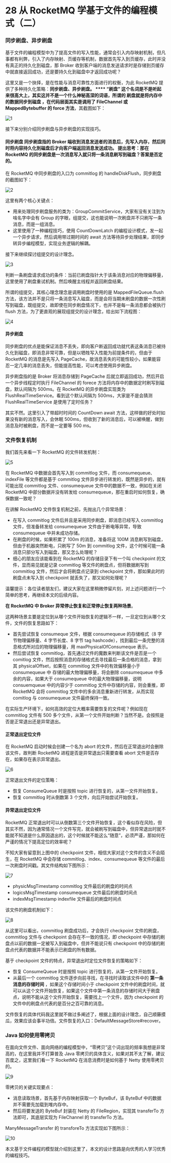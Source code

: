 # 28 从 RocketMQ 学基于文件的编程模式（二）

### 同步刷盘、异步刷盘

基于文件的编程模型中为了提高文件的写入性能，通常会引入内存映射机制，但凡事都有利弊，引入了内存映射、页缓存等机制，数据首先写入到页缓存，此时并没有真正的持久化到磁盘，那 Broker 收到客户端的消息发送请求时是存储到页缓存中就直接返回成功，还是要持久化到磁盘中才返回成功呢？

这里又是一个抉择，是在性能与消息可靠性方面进行的权衡，为此 RocketMQ 提供了多种持久化策略：**同步刷盘、异步刷盘。 **** “刷盘” **这个名词是不是听起来很高大上，其实这并不是一个什么神秘高深的词语，所谓的** 刷盘就是将内存中的数据同步到磁盘 **，在代码层面其实是调用了** FileChannel 或 MappedBytebuffer 的 force 方法**，其截图如下：

![1](assets/20200912110913230.png)

接下来分别介绍同步刷盘与异步刷盘的实现技巧。

#### **同步刷盘 **同步刷盘指的 Broker 端收到消息发送者的消息后，先写入内存，然后同时将内容持久化到磁盘后才向客户端返回消息发送成功。** 提出思考：那在 RocketMQ 的同步刷盘是一次消息写入就只将一条消息刷写到磁盘？答案是否定的。**

在 RocketMQ 中同步刷盘的入口为 commitlog 的 handleDiskFlush，同步刷盘的截图如下：

![2](assets/20200912110924743.png)

这里有两个核心关键点：

- 用来处理同步刷盘服务的类为：GroupCommitService，大家有没有关注到为啥名字中会有 Group 的字眼，组提交，这也能说明一次刷盘并不只刷写一条消息，而是一组消息。
- 这里使用了一种编程技巧，使用 CountDownLatch 的编程设计模式，发一起一个异步请求，然后调用带过期时间的 await 方法等待异步处理结果，即同步转异步编程模型，实现业务逻辑的解耦。

接下来继续探讨组提交的设计理念。

![3](assets/20200912110936256.png)

判断一条刷盘请求成功的条件：当前已刷盘指针大于该条消息对应的物理偏移量，这里使用了刷盘重试机制。然后唤醒主线程并返回刷盘结果。

所谓的组提交，其核心理念理念是调用刷盘时使用的是 MappedFileQueue.flush 方法，该方法并不是只将一条消息写入磁盘，而是会将当期未刷盘的数据一次性刷写到磁盘，既组提交，故即使在同步刷盘情况下，也并不是每一条消息都会被执行 flush 方法，为了更直观的展现组提交的设计理念，给出如下流程图：

![4](assets/20200912110945942.png)

#### **异步刷盘**

同步刷盘的优点是能保证消息不丢失，即向客户断返回成功就代表这条消息已被持久化到磁盘，即消息非常可靠，但是以牺牲写入性能为前提条件的，但由于 RocketMQ 的消息是先写入 PageCache，故消息丢失的可能性较小，如果能容 忍一定几率的消息丢失，但能提高性能，可以考虑使用异步刷盘。

异步刷盘指的是 Broker 将消息存储到 PageCache 后就立即返回成功，然后开启一个异步线程定时执行 FileChannel 的 forece 方法将内存中的数据定时刷写到磁盘，默认间隔为 500ms。在 RocketMQ 的异步刷盘实现类为 FlushRealTimeService。看到这个默认间隔为 500ms，大家是不是会猜测 FlushRealTimeService 是使用了定时任务？

其实不然。这里引入了带超时时间的 CountDown await 方法，这样做的好处时如果没有新的消息写入，会休眠 500ms，但收到了新的消息后，可以被唤醒，做到消息及时被刷盘，而不是一定要等 500 ms。

### 文件恢复机制

我们首先来看一下 RocketMQ 的文件转发机制：

![5](assets/20200912110959622.png)

在 RocketMQ 中数据会首先写入到 commitlog 文件，而 consumequeue、indexFile 等文件都是基于 commitlog 文件异步进行转发的，既然是异步的，就有可能出现 commitlog 文件、consumequeue 文件中的数据不一致，例如在关闭 RocketMQ 中部分数据并没有转发给 consumequeue，那在重启时如何恢复，确保数据一致呢？

在讲解 RocketMQ 文件恢复机制之前，先抛出几个异常场景：

- 在写入 commitlog 文件后并且是采用同步刷盘，即消息已经写入 commitlog 文件，但准备转发给 consumequeue 文件由于断电等异常，导致 consumequeue 中并未成功存储。
- 在刷盘的时候，如果积累了 100m 的消息，准备将这 100M 消息刷写到磁盘，但由于机器突然断电，只刷写了 50m 到 commitlog 文件，这个时候可能一条消息只部分写入到磁盘，那又怎么处理呢？
- 细心的朋友应该能看到在 RocketMQ 的存储目录下有一个叫 checkpoint 的文件，显而易见就是记录 commitlog 等文件的刷盘点，但将数据刷写到 commitlog 文件，然后才会将刷盘点记录到 checkpoint 文件，那如果此时的刷盘点未写入到 checkpoint 就丢失了，那又如何处理呢？

温馨提示：各位读者朋友们，建议大家在这里稍微停留片刻，对上述问题进行一个简单的思考，再继续本文的后续内容。

**在 RocketMQ 中 Broker 异常停止恢复和正常停止恢复两种场景**。

这两种场景主要是定位到从哪个文件开始恢复的逻辑不一样，一旦定位到从哪个文件，文件的恢复思路如下：

- 首先尝试恢复 consumeque 文件，根据 consumequeue 的存储格式（8 字节物理偏移量、4 字节长度、8 字节 tag hashcode），找到最后一条完整的消息格式所对应的物理偏移量，用 maxPhysicalOfConsumeque 表示。
- 然后尝试恢复 commitlog，首先通过文件的魔数来判断该文件是否是一个 comitlog 文件，然后按照消息的存储格式去寻找最后一条合格的消息，拿到其 physicalOffset，如果在 commitlog 文件中的有效偏移量小于 consumequeue 中 存储的最大物理偏移量，将会删除 consumequeue 中多余的内容，如果大于 consumequeue 中的最大物理偏移量，说明 consuemqueue 中的内容少于 commitlog 文件中存储的内容，则会重推，即 RocketMQ 会将 commitlog 文件中的多余消息重新进行转发，从而实现 comitlog 与 consumequeue 文件最终保持一致。

在实际生产环境下，如何高效的定位大概率需要恢复的文件呢？例如现在 commitlog 文件有 500 多个文件，从第一个文件开始判断？当然不是。会按照是否是正常退出还是异常退出。

#### **正常退出定位文件**

在 RocketMQ 启动时候会创建一个名为 abort 的文件，然后在正常退出时会删除该文件，故判断 RocketMQ 进程是否是异常退出只需要查看 abort 文件是否存在，如果存在表示异常退出。

![6](assets/20200912111011927.png)

正常退出文件的定位策略：

- 恢复 ConsumeQueue 时是按照 topic 进行恢复的，从第一文件开始恢复。
- 恢复 commitlog 时从倒数第 3 个文件，向后开始尝试开始恢复。

#### **异常退出定位文件**

RocketMQ 正常退出时可以从倒数第三个文件开始恢复，这个看似存在风险，但其实不然，因为通常情况一个文件写完，就会被刷写到磁盘中，但异常退出时就不能就不知道是什么原因退出的，这个时候就不能这么“随意”，必须严谨，那如何在严谨的情况下提高定位的效率呢？

不知大家有留意到上图中的 checkpoint 文件，相信大家对这个文件的含义不会陌生，在 RocketMQ 中会存储 commitlog、index、consumequeue 等文件的最后一次刷盘时间戳。其文件结构如下图所示：

![7](assets/20200912111022384.png)

- physicMsgTimestamp commitlog 文件最后的刷盘的时间点
- logicsMsgTimestamp consumequeue 文件最后的刷盘时间点
- indexMsgTimestamp indexfile 文件最后的刷盘时间点

该文件的刷盘机制如下：

![8](assets/20200912111032877.png)

从这里可以看出，commitlog 刷盘成功后，才会执行 checkpoint 文件的刷盘，commitlog 文件与 checkpoint 会存在不一致的情况，即 checkpoint 中存储的刷盘点以前的数据一定被写入到磁盘中，但并不能说只有 checkpoint 中的存储的刷盘点代表的数据并不能表示已刷盘的所有数据。

基于 checkpoint 文件的特点，异常退出时定位文件恢复的策略如下：

- 恢复 ConsumeQueue 时是按照 topic 进行恢复的，从第一文件开始恢复。
- 从最后一个 commitlog 文件逐步向前寻找，在寻找时读取该文件中的 **第一条消息的存储时间** ，如果这个存储时间小于 checkpoint 文件中的刷盘时间，就可以从这个文件开始恢复，如果这个文件中第一条消息的存储时间大于刷盘点，说明不能从这个文件开始恢复，需要找上一个文件，因为 checkpoint 的文件中的刷盘点代表的是百分之百可靠的消息。

文件恢复的具体代码我这里就不做过多阐述了，根据上面的设计理念，自己顺藤摸瓜，效果应该会事半功倍。文件恢复的入口：DefaultMessageStore#recover。

### Java 如何使用零拷贝

在面向文件文件、面向网络的编程模型中，“零拷贝”这个词出现的频率我想是非常高的，在这里我并不打算普及 Java 零拷贝的具体含义，如果对其不太了解，建议百度之，这里我们看一下 RocketMQ 在消息消费时是如何基于 Netty 使用零拷贝的。

![9](assets/20200912111044462.png)

零拷贝的关键实现要点：

- 消息读取场景，首先基于内存映射获取一个 ByteBuf，该 ByteBuf 中的数据并不需要先加载到堆内存中。
- 然后将要发送的 ByteBuf 封装在 Netty 的 FileRegion，实现其 transferTo 方法即可，其底层实现为 FileChannel 的 transferTo 方法。

ManyMessageTransfer 的 transforeTo 方法实现如下图所示：

![10](assets/20200912111106796.png)

本文基于文件编程的模型就介绍到这里了，本文的设计思路是向优秀的人学习优秀的编程技巧。
